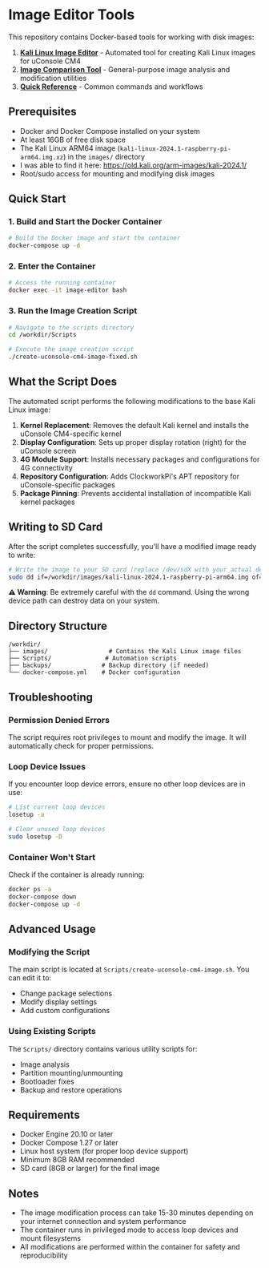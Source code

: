 # Image Editor Tools

This repository contains Docker-based tools for working with disk images:

1. **[Kali Linux Image Editor](kali-linux-image-editor.md)** - Automated tool for creating Kali Linux images for uConsole CM4
2. **[Image Comparison Tool](image-comparison-tool.md)** - General-purpose image analysis and modification utilities
3. **[Quick Reference](quick-reference.md)** - Common commands and workflows

## Prerequisites

- Docker and Docker Compose installed on your system
- At least 16GB of free disk space
- The Kali Linux ARM64 image (`kali-linux-2024.1-raspberry-pi-arm64.img.xz`) in the `images/` directory
- I was able to find it here: https://old.kali.org/arm-images/kali-2024.1/
- Root/sudo access for mounting and modifying disk images

## Quick Start

### 1. Build and Start the Docker Container

```bash
# Build the Docker image and start the container
docker-compose up -d
```

### 2. Enter the Container

```bash
# Access the running container
docker exec -it image-editor bash
```

### 3. Run the Image Creation Script

```bash
# Navigate to the scripts directory
cd /workdir/Scripts

# Execute the image creation script
./create-uconsole-cm4-image-fixed.sh
```

## What the Script Does

The automated script performs the following modifications to the base Kali Linux image:

1. **Kernel Replacement**: Removes the default Kali kernel and installs the uConsole CM4-specific kernel
2. **Display Configuration**: Sets up proper display rotation (right) for the uConsole screen
3. **4G Module Support**: Installs necessary packages and configurations for 4G connectivity
4. **Repository Configuration**: Adds ClockworkPi's APT repository for uConsole-specific packages
5. **Package Pinning**: Prevents accidental installation of incompatible Kali kernel packages

## Writing to SD Card

After the script completes successfully, you'll have a modified image ready to write:

```bash
# Write the image to your SD card (replace /dev/sdX with your actual device)
sudo dd if=/workdir/images/kali-linux-2024.1-raspberry-pi-arm64.img of=/dev/sdX bs=1M status=progress
```

**⚠️ Warning**: Be extremely careful with the `dd` command. Using the wrong device path can destroy data on your system.

## Directory Structure

```
/workdir/
├── images/                 # Contains the Kali Linux image files
├── Scripts/               # Automation scripts
├── backups/              # Backup directory (if needed)
└── docker-compose.yml    # Docker configuration
```

## Troubleshooting

### Permission Denied Errors
The script requires root privileges to mount and modify the image. It will automatically check for proper permissions.

### Loop Device Issues
If you encounter loop device errors, ensure no other loop devices are in use:
```bash
# List current loop devices
losetup -a

# Clear unused loop devices
sudo losetup -D
```

### Container Won't Start
Check if the container is already running:
```bash
docker ps -a
docker-compose down
docker-compose up -d
```

## Advanced Usage

### Modifying the Script
The main script is located at `Scripts/create-uconsole-cm4-image.sh`. You can edit it to:
- Change package selections
- Modify display settings
- Add custom configurations

### Using Existing Scripts
The `Scripts/` directory contains various utility scripts for:
- Image analysis
- Partition mounting/unmounting
- Bootloader fixes
- Backup and restore operations

## Requirements

- Docker Engine 20.10 or later
- Docker Compose 1.27 or later
- Linux host system (for proper loop device support)
- Minimum 8GB RAM recommended
- SD card (8GB or larger) for the final image

## Notes

- The image modification process can take 15-30 minutes depending on your internet connection and system performance
- The container runs in privileged mode to access loop devices and mount filesystems
- All modifications are performed within the container for safety and reproducibility
